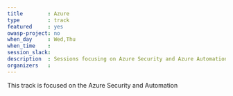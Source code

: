 ```yaml
---
title        : Azure
type         : track
featured     : yes
owasp-project: no
when_day     : Wed,Thu
when_time    :
session_slack:
description  : Sessions focusing on Azure Security and Azure Automation
organizers   :
---
```


This track is focused on the Azure Security and Automation
